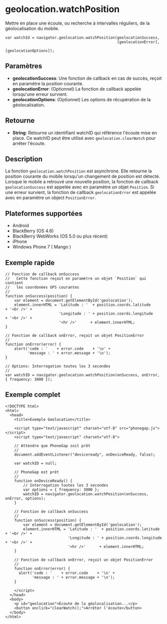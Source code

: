 geolocation.watchPosition
=========================

Mettre en place une écoute, ou recherche à intervalles réguliers, de la géolocalisation du mobile.

    var watchId = navigator.geolocation.watchPosition(geolocationSuccess,
                                                      [geolocationError],
                                                      [geolocationOptions]);

Paramètres
----------

- __geolocationSuccess__: Une fonction de callback en cas de succès, reçoit en paramètre la position courante.
- __geolocationError__: (Optionnel) La fonction de callback appelée lorsqu'une erreur survient.
- __geolocationOptions__: (Optionnel) Les options de récupération de la géolocalisation.

Retourne
--------

- __String__: Retourne un identifiant watchID qui référence l'écoute mise en place. Ce watchID peut être utilisé avec `geolocation.clearWatch` pour arrêter l'écoute.

Description
-----------

La fonction `geolocation.watchPosition` est asynchrone. Elle retourne la position courante du mobile lorsqu'un changement de position est détecté.  Lorsque le mobile a retrouvé une nouvelle position, la fonction de callback `geolocationSuccess` est appelée avec en paramètre un objet `Position`.  Si une erreur survient, la fonction de callback `geolocationError` est appelée avec en paramètre un object `PositionError`.

Plateformes supportées
----------------------

- Android
- BlackBerry (OS 4.6)
- BlackBerry WebWorks (OS 5.0 ou plus récent)
- iPhone
- Windows Phone 7 ( Mango )

Exemple rapide
--------------

    // Fonction de callback onSuccess
    //   Cette fonction reçoit en paramètre un objet `Position` qui contient
    //   les coordonées GPS courantes
    //
    function onSuccess(position) {
        var element = document.getElementById('geolocation');
        element.innerHTML = 'Latitude : '  + position.coords.latitude      + '<br />' +
                            'Longitude : ' + position.coords.longitude     + '<br />' +
                            '<hr />'      + element.innerHTML;
    }

    // Fonction de callback onError, reçoit un objet PositionError
    //
    function onError(error) {
        alert('code : '    + error.code    + '\n' +
              'message : ' + error.message + '\n');
    }

    // Options: Interrogation toutes les 3 secondes
    //
    var watchID = navigator.geolocation.watchPosition(onSuccess, onError, { frequency: 3000 });
    

Exemple complet
---------------

    <!DOCTYPE html>
    <html>
      <head>
        <title>Exemple Geolocation</title>

        <script type="text/javascript" charset="utf-8" src="phonegap.js"></script>
        <script type="text/javascript" charset="utf-8">

        // Attendre que PhoneGap soit prêt
        //
        document.addEventListener("deviceready", onDeviceReady, false);

        var watchID = null;

        // PhoneGap est prêt
        //
        function onDeviceReady() {
            // Interrogation toutes les 3 secondes
            var options = { frequency: 3000 };
            watchID = navigator.geolocation.watchPosition(onSuccess, onError, options);
        }
    
        // Fonction de callback onSuccess
        //
        function onSuccess(position) {
            var element = document.getElementById('geolocation');
            element.innerHTML = 'Latitude : '  + position.coords.latitude      + '<br />' +
                                'Longitude : ' + position.coords.longitude     + '<br />' +
                                '<hr />'      + element.innerHTML;
        }

	    // Fonction de callback onError, reçoit un objet PositionError
	    //
	    function onError(error) {
	      alert('code : '    + error.code    + '\n' +
	            'message : ' + error.message + '\n');
	    }

        </script>
      </head>
      <body>
        <p id="geolocation">Écoute de la géolocalisation...</p>
    	<button onclick="clearWatch();">Arrêter l'écoute</button>     
      </body>
    </html>
